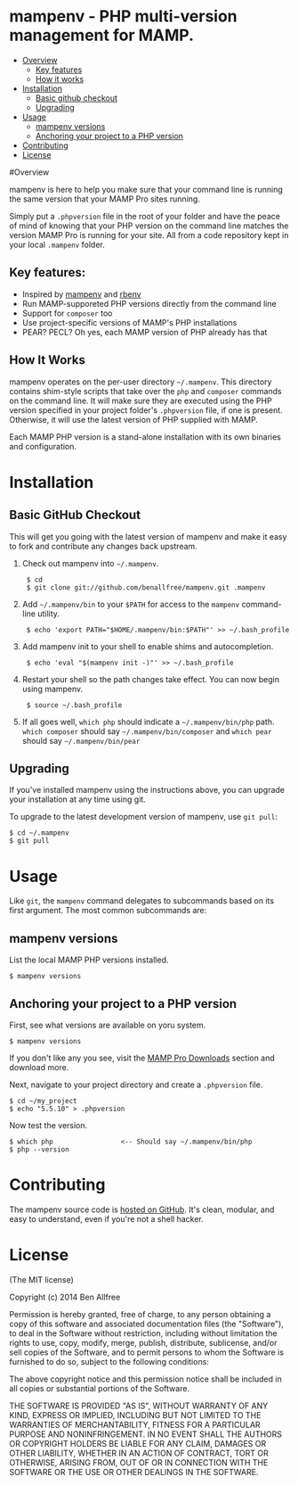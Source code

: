 # mampenv - PHP multi-version management for MAMP.

* [Overview](#Overivew)
  * [Key features](#key-features)
  * [How it works](#How-It-Works)
* [Installation](#Installation)
  * [Basic github checkout](#Basic-GitHub-Checkout) 
  * [Upgrading](#Upgrading)
* [Usage](#Usage)
  * [mampenv versions](#mampenv-versions)
  * [Anchoring your project to a PHP version](#Anchoring-your-project-to-a-PHP-version)
* [Contributing](#Contributing)
* [License](#License)

#Overview

mampenv is here to help you make sure that your command line is running the same
version that your MAMP Pro sites running.

Simply put a `.phpversion` file in the root of your folder and have the peace
of mind of knowing that your PHP version on the command line matches the version
MAMP Pro is running for your site. All from a code repository kept in your local
`.mampenv` folder.

## Key features:

 * Inspired by [mampenv](https://github.com/mampenv/mampenv) and [rbenv](https://github.com/sstephenson/rbenv) 
 * Run MAMP-supporeted PHP versions directly from the command line
 * Support for `composer` too
 * Use project-specific versions of MAMP's PHP installations
 * PEAR? PECL? Oh yes, each MAMP version of PHP already has that

## How It Works

mampenv operates on the per-user directory `~/.mampenv`. This directory
contains shim-style scripts that take over the `php` and `composer` commands
on the command line. It will make sure they are executed using the PHP version
specified in your project folder's `.phpversion` file, if one is present. Otherwise,
it will use the latest version of PHP supplied with MAMP.

Each MAMP PHP version is a stand-alone installation with its own binaries and configuration.

# Installation

## Basic GitHub Checkout

This will get you going with the latest version of mampenv and make it
easy to fork and contribute any changes back upstream.

1. Check out mampenv into `~/.mampenv`.

        $ cd
        $ git clone git://github.com/benallfree/mampenv.git .mampenv

2. Add `~/.mampenv/bin` to your `$PATH` for access to the `mampenv`
   command-line utility.

        $ echo 'export PATH="$HOME/.mampenv/bin:$PATH"' >> ~/.bash_profile

3. Add mampenv init to your shell to enable shims and autocompletion.

        $ echo 'eval "$(mampenv init -)"' >> ~/.bash_profile

4. Restart your shell so the path changes take effect. You can now
   begin using mampenv.

        $ source ~/.bash_profile

5. If all goes well, `which php` should indicate a `~/.mampenv/bin/php` path. `which composer` should say `~/.mampenv/bin/composer` and `which pear` should say `~/.mampenv/bin/pear`

## Upgrading

If you've installed mampenv using the instructions above, you can
upgrade your installation at any time using git.

To upgrade to the latest development version of mampenv, use `git pull`:

    $ cd ~/.mampenv
    $ git pull

# Usage

Like `git`, the `mampenv` command delegates to subcommands based on its
first argument. The most common subcommands are:

## mampenv versions

List the local MAMP PHP versions installed.

    $ mampenv versions

## Anchoring your project to a PHP version

First, see what versions are available on yoru system. 

    $ mampenv versions

If you don't like any you see, visit the [MAMP Pro Downloads](http://www.mamp.info/en/downloads/) section and download more.

Next, navigate to your project directory and create a `.phpversion` file.

    $ cd ~/my_project
    $ echo "5.5.10" > .phpversion

Now test the version.

    $ which php                 <-- Should say ~/.mampenv/bin/php
    $ php --version

# Contributing

The mampenv source code is [hosted on
GitHub](https://github.com/benallfree/mampenv). It's clean, modular,
and easy to understand, even if you're not a
shell hacker.

# License

(The MIT license)

Copyright (c) 2014 Ben Allfree

Permission is hereby granted, free of charge, to any person obtaining
a copy of this software and associated documentation files (the
"Software"), to deal in the Software without restriction, including
without limitation the rights to use, copy, modify, merge, publish,
distribute, sublicense, and/or sell copies of the Software, and to
permit persons to whom the Software is furnished to do so, subject to
the following conditions:

The above copyright notice and this permission notice shall be
included in all copies or substantial portions of the Software.

THE SOFTWARE IS PROVIDED "AS IS", WITHOUT WARRANTY OF ANY KIND,
EXPRESS OR IMPLIED, INCLUDING BUT NOT LIMITED TO THE WARRANTIES OF
MERCHANTABILITY, FITNESS FOR A PARTICULAR PURPOSE AND
NONINFRINGEMENT. IN NO EVENT SHALL THE AUTHORS OR COPYRIGHT HOLDERS BE
LIABLE FOR ANY CLAIM, DAMAGES OR OTHER LIABILITY, WHETHER IN AN ACTION
OF CONTRACT, TORT OR OTHERWISE, ARISING FROM, OUT OF OR IN CONNECTION
WITH THE SOFTWARE OR THE USE OR OTHER DEALINGS IN THE SOFTWARE.
